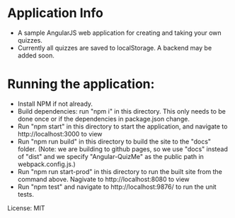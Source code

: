 # Application Info

* A sample AngularJS web application for creating and taking your own quizzes.
* Currently all quizzes are saved to localStorage. A backend may be added soon.

# Running the application:

* Install NPM if not already.
* Build dependencies: run "npm i" in this directory. This only needs to be done once or if the dependencies in package.json change.
* Run "npm start" in this directory to start the application, and navigate to http://localhost:3000 to view
* Run "npm run build" in this directory to build the site to the "docs" folder. (Note: we are building to github pages, so we use "docs" instead of "dist" and we specify "Angular-QuizMe" as the public path in webpack.config.js.)
* Run "npm run start-prod" in this directory to run the built site from the command above. Nagivate to http://localhost:8080 to view
* Run "npm test" and navigate to http://localhost:9876/ to run the unit tests.

License: MIT